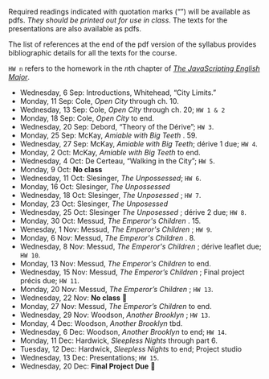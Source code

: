Required readings indicated with quotation marks (“”) will be available as
pdfs. *They should be printed out for use in class*. The texts for the
presentations are also available as pdfs.

The list of references at the end of the pdf version of the syllabus provides
bibliographic details for all the texts for the course.

`HW n` refers to the homework in the *n*th chapter of [*The JavaScripting
English Major*](the-javascripting-english-major.moacir.com).

* Wednesday, 6 Sep: Introductions, Whitehead, “City Limits.”
* Monday, 11 Sep: Cole, _Open City_ through ch. 10.
* Wednesday, 13 Sep: Cole, _Open City_ through ch. 20; `HW 1 & 2`
* Monday, 18 Sep: Cole, _Open City_ to end.
* Wednesday, 20 Sep:  Debord, “Theory of the Dérive”; `HW 3`.
* Monday, 25 Sep: McKay, _Amiable with Big Teeth_ . 59.
* Wednesday, 27 Sep: McKay, _Amiable with Big Teeth_; dérive 1 due; `HW 4`.
* Monday, 2 Oct: McKay, _Amiable with Big Teeth_ to end.
* Wednesday, 4 Oct: De Certeau, “Walking in the City”; `HW 5`.
* Monday, 9 Oct: **No class**
* Wednesday, 11 Oct: Slesinger, _The Unpossessed_; `HW 6`.
* Monday, 16 Oct: Slesinger, _The Unpossessed_ 
* Wednesday, 18 Oct: Slesinger, _The Unposessed_ ; `HW 7`.
* Monday, 23 Oct: Slesinger, _The Unposessed_ 
* Wednesday, 25 Oct: Slesinger _The Unposessed_ ; dérive 2 due; `HW 8`.
* Monday, 30 Oct: Messud, _The Emperor's Children_ . 15.
* Wenesday, 1 Nov: Messud, _The Emperor's Children_ ; `HW 9`.
* Monday, 6 Nov: Messud, _The Emperor's Children_ . 8.
* Wednesday, 8 Nov: Messud, _The Emperor's Children_ ; dérive leaflet due; `HW 10`.
* Monday, 13 Nov: Messud, _The Emperor's Children_ to end.
* Wednesday, 15 Nov: Messud, _The Emperor’s Children_ ; Final project précis
due; `HW 11`.
* Monday, 20 Nov: Messud, _The Emperor’s Children_ ; `HW 13`.
* Wednesday, 22 Nov: **No class** 🦃
* Monday, 27 Nov: Messud, _The Emperor’s Children_  to end.
* Wednesday, 29 Nov: Woodson, _Another Brooklyn_ ; `HW 13`.
* Monday, 4 Dec: Woodson, _Another Brooklyn_ tbd.
* Wednesday, 6 Dec: Woodson, _Another Brooklyn_ to end; `HW 14`.
* Monday, 11 Dec: Hardwick, _Sleepless Nights_ through part 6.
* Tuesday, 12 Dec: Hardwick, _Sleepless Nights_ to end; Project studio
* Wednesday, 13 Dec: Presentations; `HW 15`.
* Wednesday, 20 Dec: **Final Project Due** 🎉
